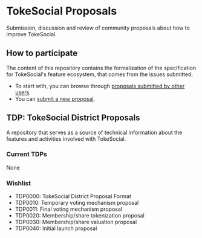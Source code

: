 # TokeSocial Proposals

Submission, discussion and review of community proposals about how to improve TokeSocial.

## How to participate

The content of this repository contains the formalization of the specification for TokeSocial's feature ecosystem, that comes from the issues submitted.

* To start with, you can browse through [proposals submitted by other users](https://github.com/dafky2000/tokesocial_proposals/issues).
* You can [submit a new proposal](https://github.com/dafky2000/tokesocial_proposals/issues/new).

## TDP: TokeSocial District Proposals

A repository that serves as a source of technical information about the features and activities involved with TokeSocial.

### Current TDPs

None

### Wishlist

* TDP0000: TokeSocial District Proposal Format
* TDP0010: Temporary voting mechanism proposal
* TDP0011: Final voting mechanism proposal
* TDP0020: Membership/share tokenization proposal
* TDP0030: Membership/share valuation proposal
* TDP0040: Initial launch proposal
